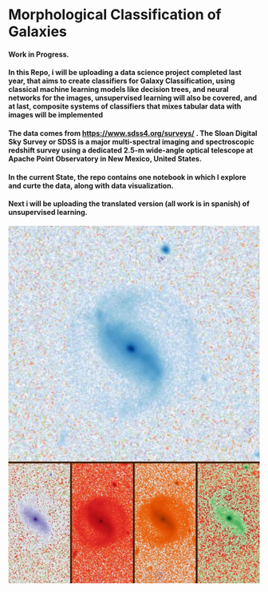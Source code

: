 # Morphological Classification of Galaxies
#### Work in Progress.

#### In this Repo, i will be uploading a data science project completed last year, that aims to create classifiers for Galaxy Classification, using classical machine learning models like decision trees, and neural networks for the images, unsupervised learning will also be covered, and at last, composite systems of classifiers that mixes tabular data with images will be implemented
#### The data comes from https://www.sdss4.org/surveys/ . The Sloan Digital Sky Survey or SDSS is a major multi-spectral imaging and spectroscopic redshift survey using a dedicated 2.5-m wide-angle optical telescope at Apache Point Observatory in New Mexico, United States. 

#### In the current State, the repo contains one notebook in which I explore and curte the data, along with data visualization.
#### Next i will be uploading the translated version (all work is in spanish) of unsupervised learning.


![Sample Image (5 channels)](/assets/img/galaxias.jpeg)
